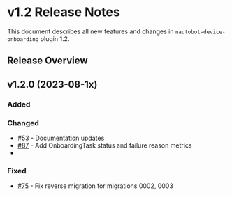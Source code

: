 # v1.2 Release Notes

This document describes all new features and changes in `nautobot-device-onboarding` plugin 1.2.


## Release Overview

## v1.2.0 (2023-08-1x)

### Added

### Changed
- [#53](https://github.com/nautobot/nautobot-plugin-device-onboarding/pull/53) - Documentation updates
- [#87](https://github.com/nautobot/nautobot-plugin-device-onboarding/pull/87) - Add OnboardingTask status and failure reason metrics
- 

### Fixed
- [#75](https://github.com/nautobot/nautobot-plugin-device-onboarding/pull/75) - Fix reverse migration for migrations 0002, 0003
